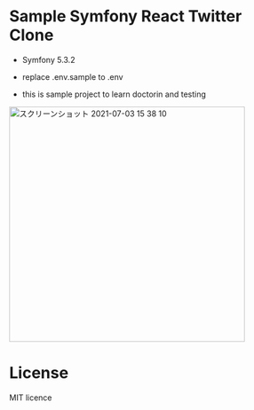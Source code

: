 # Sample Symfony React Twitter Clone
* Symfony 5.3.2 
 
* replace .env.sample to .env

* this is sample project to learn doctorin and testing 

<img width="424" alt="スクリーンショット 2021-07-03 15 38 10" src="https://user-images.githubusercontent.com/50700020/124354448-b5a6db80-dc14-11eb-8f2b-9ff381bd0881.png">


# License 
 MIT licence
